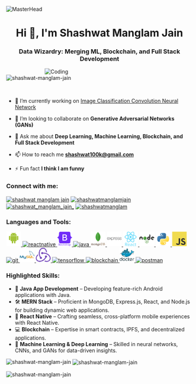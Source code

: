 ![MasterHead](https://news.stanford.edu/wp-content/uploads/2018/05/SNAIL_banner-960x384.jpg)

<h1 align="center">Hi 👋, I'm Shashwat Manglam Jain</h1>
<h3 align="center">Data Wizardry: Merging ML, Blockchain, and Full Stack Development</h3>

<img align="right" alt="Coding" width="400" src="https://cdn.dribbble.com/users/1162077/screenshots/3848914/programmer.gif"/>
<p align="left"> <img src="https://komarev.com/ghpvc/?username=shashwat-manglam-jain&label=Profile%20views&color=0e75b6&style=flat" alt="shashwat-manglam-jain" /> </p>

<p align="left"> <a href="https://twitter.com/" target="blank"><img src="https://img.shields.io/twitter/follow/?logo=twitter&style=for-the-badge" alt="" /></a> </p>

- 🔭 I’m currently working on [Image Classification Convolution Neural Network](https://github.com/Shashwat-Manglam-Jain/cat_vs_dog_convolution_neural_network.git)

- 👯 I’m looking to collaborate on **Generative Adversarial Networks (GANs)**

- 💬 Ask me about **Deep Learning, Machine Learning, Blockchain, and Full Stack Development**

- 📫 How to reach me **shashwat100k@gmail.com**

- ⚡ Fun fact **I think I am funny**

<h3 align="left">Connect with me:</h3>
<p align="left">
<a href="https://linkedin.com/in/shashwat-manglam-jain" target="blank"><img align="center" src="https://raw.githubusercontent.com/rahuldkjain/github-profile-readme-generator/master/src/images/icons/Social/linked-in-alt.svg" alt="shashwat manglam jain" height="30" width="40" /></a>
<a href="https://kaggle.com/shashwatmanglamjain" target="blank"><img align="center" src="https://raw.githubusercontent.com/rahuldkjain/github-profile-readme-generator/master/src/images/icons/Social/kaggle.svg" alt="shashwatmanglamjain" height="30" width="40" /></a>
<a href="https://instagram.com/shashwat_manglam_jain_" target="blank"><img align="center" src="https://raw.githubusercontent.com/rahuldkjain/github-profile-readme-generator/master/src/images/icons/Social/instagram.svg" alt="shashwat_manglam_jain_" height="30" width="40" /></a>
<a href="https://www.leetcode.com/shashwatmanglam" target="blank"><img align="center" src="https://raw.githubusercontent.com/rahuldkjain/github-profile-readme-generator/master/src/images/icons/Social/leet-code.svg" alt="shashwatmanglam" height="30" width="40" /></a>
</p>

<h3 align="left">Languages and Tools:</h3>
<p align="left"> 
  <a href="https://developer.android.com" target="_blank" rel="noreferrer"> <img src="https://raw.githubusercontent.com/devicons/devicon/master/icons/android/android-original-wordmark.svg" alt="android" width="40" height="40"/> </a> 
  <a href="https://reactnative.dev/" target="_blank" rel="noreferrer"> <img src="https://reactnative.dev/img/header_logo.svg" alt="reactnative" width="40" height="40"/> </a> 
  <a href="https://getbootstrap.com" target="_blank" rel="noreferrer"> <img src="https://raw.githubusercontent.com/devicons/devicon/master/icons/bootstrap/bootstrap-plain-wordmark.svg" alt="bootstrap" width="40" height="40"/> </a> 
  <a href="https://www.w3schools.com/java/" target="_blank" rel="noreferrer"> <img src="https://www.vectorlogo.zone/logos/java/java-icon.svg" alt="java" width="40" height="40"/> </a> 
  <a href="https://www.mongodb.com/" target="_blank" rel="noreferrer"> <img src="https://raw.githubusercontent.com/devicons/devicon/master/icons/mongodb/mongodb-original-wordmark.svg" alt="mongodb" width="40" height="40"/> </a> 
  <a href="https://expressjs.com" target="_blank" rel="noreferrer"> <img src="https://raw.githubusercontent.com/devicons/devicon/master/icons/express/express-original-wordmark.svg" alt="express" width="40" height="40"/> </a> 
  <a href="https://reactjs.org/" target="_blank" rel="noreferrer"> <img src="https://raw.githubusercontent.com/devicons/devicon/master/icons/react/react-original-wordmark.svg" alt="react" width="40" height="40"/> </a> 
  <a href="https://nodejs.org" target="_blank" rel="noreferrer"> <img src="https://raw.githubusercontent.com/devicons/devicon/master/icons/nodejs/nodejs-original-wordmark.svg" alt="nodejs" width="40" height="40"/> </a> 
  <a href="https://www.python.org" target="_blank" rel="noreferrer"> <img src="https://raw.githubusercontent.com/devicons/devicon/master/icons/python/python-original.svg" alt="python" width="40" height="40"/> </a> 
  <a href="https://developer.mozilla.org/en-US/docs/Web/JavaScript" target="_blank" rel="noreferrer"> <img src="https://raw.githubusercontent.com/devicons/devicon/master/icons/javascript/javascript-original.svg" alt="javascript" width="40" height="40"/> </a> 
  <a href="https://git-scm.com/" target="_blank" rel="noreferrer"> <img src="https://www.vectorlogo.zone/logos/git-scm/git-scm-icon.svg" alt="git" width="40" height="40"/> </a> 
  <a href="https://www.mysql.com/" target="_blank" rel="noreferrer"> <img src="https://raw.githubusercontent.com/devicons/devicon/master/icons/mysql/mysql-original-wordmark.svg" alt="mysql" width="40" height="40"/> </a> 
  <a href="https://redux.js.org" target="_blank" rel="noreferrer"> <img src="https://raw.githubusercontent.com/devicons/devicon/master/icons/redux/redux-original.svg" alt="redux" width="40" height="40"/> </a> 
  <a href="https://www.tensorflow.org" target="_blank" rel="noreferrer"> <img src="https://www.vectorlogo.zone/logos/tensorflow/tensorflow-icon.svg" alt="tensorflow" width="40" height="40"/> </a> 
  <a href="https://www.blockchain.com/" target="_blank" rel="noreferrer"> <img src="[https://raw.githubusercontent.com/devicons/devicon/master/icons/ethereum/ethereum-original-wordmark.svg](https://encrypted-tbn0.gstatic.com/images?q=tbn:ANd9GcRt5qolvxhy4bMaJ-d9BVGstIi-I50OHLpj2A&s)" alt="blockchain" width="40" height="40"/> </a> 
  <a href="https://www.docker.com/" target="_blank" rel="noreferrer"> <img src="https://raw.githubusercontent.com/devicons/devicon/master/icons/docker/docker-original-wordmark.svg" alt="docker" width="40" height="40"/> </a> 
  <a href="https://www.postman.com/" target="_blank" rel="noreferrer"> <img src="https://www.vectorlogo.zone/logos/getpostman/getpostman-icon.svg" alt="postman" width="40" height="40"/> </a> 
</p>

<h3 align="left">Highlighted Skills:</h3>
<ul>
  <li>🚀 <strong>Java App Development</strong> – Developing feature-rich Android applications with Java.</li>
  <li>🛠 <strong>MERN Stack</strong> – Proficient in MongoDB, Express.js, React, and Node.js for building dynamic web applications.</li>
  <li>📱 <strong>React Native</strong> – Crafting seamless, cross-platform mobile experiences with React Native.</li>
  <li>💻 <strong>Blockchain</strong> – Expertise in smart contracts, IPFS, and decentralized applications.</li>
  <li>🧠 <strong>Machine Learning & Deep Learning</strong> – Skilled in neural networks, CNNs, and GANs for data-driven insights.</li>
</ul>

<p><img align="left" src="https://github-readme-stats.vercel.app/api/top-langs?username=shashwat-manglam-jain&show_icons=true&locale=en&layout=compact" alt="shashwat-manglam-jain" /></p>

<p>&nbsp;<img align="center" src="https://github-readme-stats.vercel.app/api?username=shashwat-manglam-jain&show_icons=true&locale=en" alt="shashwat-manglam-jain" /></p>

<p><img align="center" src="https://github-readme-streak-stats.herokuapp.com/?user=shashwat-manglam-jain&" alt="shashwat-manglam-jain" /></p>
